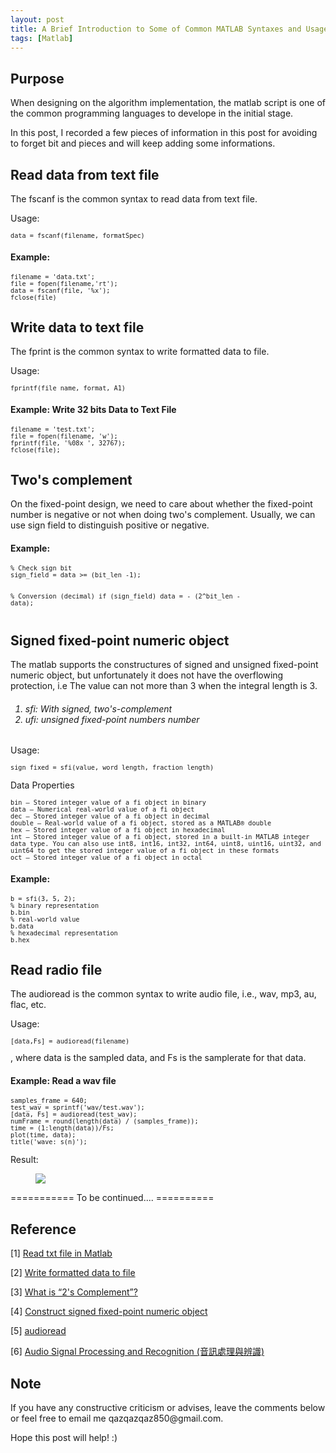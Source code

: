 ```yaml
---
layout: post
title: A Brief Introduction to Some of Common MATLAB Syntaxes and Usages
tags: [Matlab]
---
```


## Purpose
When designing on the algorithm implementation, the matlab script is one of the common programming languages to develope in the initial stage.

In this post, I recorded a few pieces of information in this post for avoiding to forget bit and pieces and will keep adding some informations.

## Read data from text file
The fscanf is the common syntax to read data from text file.

Usage:
<div class="language-shell highlighter-rouge"><pre class="highlight" style="font-size:12px"><code class="hljs ruby"><span class="nb">data = fscanf(filename, formatSpec)</span></code></pre></div>

#### Example: 
<div class="language-shell highlighter-rouge"><pre class="highlight" style="font-size:12px"><code class="hljs ruby"><span class="nb">filename = 'data.txt';
file = fopen(filename,'rt');
data = fscanf(file, '%x');
fclose(file)</span></code></pre></div>

## Write data to text file
The fprint is the common syntax to write formatted data to file.

Usage:
<div class="language-shell highlighter-rouge"><pre class="highlight" style="font-size:12px"><code class="hljs ruby"><span class="nb">fprintf(file_name, format, A1)</span></code></pre></div>

#### Example: Write 32 bits Data to Text File
<div class="language-shell highlighter-rouge"><pre class="highlight" style="font-size:12px"><code class="hljs ruby"><span class="nb">filename = 'test.txt';
file = fopen(filename, 'w');
fprintf(file, '%08x ', 32767);
fclose(file);</span></code></pre></div>

## Two's complement
On the fixed-point design, we need to care about whether the fixed-point number is negative or not when doing two's complement. Usually, we can use sign field to distinguish positive or negative.

#### Example:
<div class="language-shell highlighter-rouge"><pre class="highlight" style="font-size:12px"><code class="hljs ruby"><span class="nb">% Check sign bit
sign_field = data >= (bit_len -1);

% Conversion (decimal)
if (sign_field)
  data = - (2^bit_len - data);</span></code></pre></div>

## Signed fixed-point numeric object
The matlab supports the constructures of signed and unsigned fixed-point numeric object, but unfortunately it does not have the overflowing protection, i.e The value can not more than 3 when the integral length is 3.

<h6><ol>
<li>sfi: With signed, two's-complement </li>  
<li>ufi: unsigned fixed-point numbers number</li>
</ol></h6>

Usage:
<div class="language-shell highlighter-rouge"><pre class="highlight" style="font-size:12px"><code class="hljs ruby"><span class="nb">sign_fixed = sfi(value, word length, fraction length)</span></code></pre></div>

Data Properties
<div class="language-shell highlighter-rouge"><pre class="highlight" style="font-size:12px"><code class="hljs ruby"><span class="nb">bin — Stored integer value of a fi object in binary
data — Numerical real-world value of a fi object
dec — Stored integer value of a fi object in decimal
double — Real-world value of a fi object, stored as a MATLAB® double
hex — Stored integer value of a fi object in hexadecimal
int — Stored integer value of a fi object, stored in a built-in MATLAB integer data type. You can also use int8, int16, int32, int64, uint8, uint16, uint32, and uint64 to get the stored integer value of a fi object in these formats
oct — Stored integer value of a fi object in octal</span></code></pre></div>

#### Example:
<div class="language-shell highlighter-rouge"><pre class="highlight" style="font-size:12px"><code class="hljs ruby"><span class="nb">b = sfi(3, 5, 2);
% binary representation
b.bin
% real-world value
b.data
% hexadecimal representation
b.hex
</span></code></pre></div>

## Read radio file
The audioread is the common syntax to write audio file, i.e., wav, mp3, au, flac, etc. 

Usage:
<div class="language-shell highlighter-rouge"><pre class="highlight" style="font-size:12px"><code class="hljs ruby"><span class="nb">[data,Fs] = audioread(filename)</span></code></pre></div>
, where data is the sampled data, and Fs is the samplerate for that data. 

#### Example: Read a wav file
<div class="language-shell highlighter-rouge"><pre class="highlight" style="font-size:12px"><code class="hljs ruby"><span class="nb">samples_frame = 640;
test_wav = sprintf('wav/test.wav');
[data, Fs] = audioread(test_wav);
numFrame = round(length(data) / (samples_frame));
time = (1:length(data))/Fs;
plot(time, data);
title('wave: s(n)');</span></code></pre></div>

Result:
<figure>
<a><img src="{{ site.baseurl }}/picture/wav.png"></a>
</figure>


=========== To be continued.... ==========

## Reference
[1] [Read txt file in Matlab](https://stackoverflow.com/questions/9195716/read-txt-file-in-matlab)

[2] [Write formatted data to file](http://www.thphys.nuim.ie/CompPhysics/matlab/help/techdoc/ref/fprintf.html)

[3] [What is “2's Complement”?](https://stackoverflow.com/questions/1049722/what-is-2s-complement)

[4] [Construct signed fixed-point numeric object](https://www.mathworks.com/help/fixedpoint/ref/sfi.html)

[5] [audioread](https://www.mathworks.com/help/matlab/ref/audioread.html)

[6] [Audio Signal Processing and Recognition (音訊處理與辨識)](http://www.mirlab.org/jang/books/audioSignalProcessing/)

## Note
<p>If you have any constructive criticism or advises, leave the comments below or feel free to email me qazqazqaz850@gmail.com.

Hope this post will help! :)
</p>
